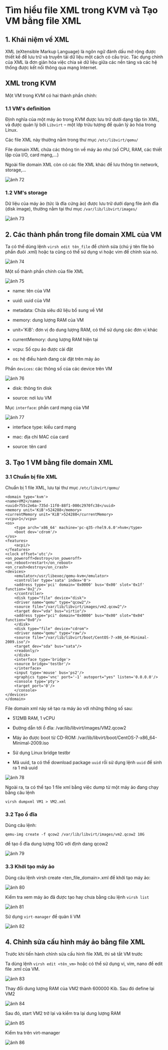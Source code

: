 # Tìm hiểu file XML trong KVM và Tạo VM bằng file XML

## 1. Khái niệm về XML

XML (eXtensible Markup Language) là ngôn ngữ đánh dấu mở rộng được thiết kế để lưu trữ và truyền tải dữ liệu một cách có cấu trúc. Tác dụng chính của XML là đơn giản hóa việc chia sẻ dữ liệu giữa các nền tảng và các hệ thống được kết nối thông qua mạng Internet.

## XML trong KVM

Một VM trong KVM có hai thành phần chính:

### 1.1 VM's definition 

Định nghĩa của một máy ảo trong KVM được lưu trữ dưới dạng tập tin XML, và được quản lý bởi `Libvirt` – một lớp trừu tượng để quản lý ảo hóa trong Linux.

Các file XML này thường nằm trong thư mục `/etc/libvirt/qemu/`

File domain XML chứa các thông tin về máy ảo như (số CPU, RAM, các thiết lập của I/O, card mạng,...)

Ngoài file domain XML còn có các file XML khác để lưu thông tin network, storage,...

![ảnh 72](/QuyenNV/14.KVM/images/anh67.png)

### 1.2 VM's storage 

Dữ liệu của máy ảo (tức là đĩa cứng ảo) được lưu trữ dưới dạng file ảnh đĩa (disk image), thường nằm tại thư mục `/var/lib/libvirt/images/`

![ảnh 73](/QuyenNV/14.KVM/images/anh68.png)

## 2. Các thành phần trong file domain XML của VM

Ta có thể dùng lệnh `virsh edit tên_file` để chỉnh sửa (chú ý tên file bỏ phần đuôi .xml) hoặc ta cũng có thể sử dụng vi hoặc vim để chỉnh sủa nó.

![ảnh 74](/QuyenNV/14.KVM/images/anh69.png)

Một số thành phần chính của file XML 

![ảnh 75](/QuyenNV/14.KVM/images/anh70.png)

- name: tên của VM

- uuid: uuid của VM

- metadata: Chứa siêu dữ liệu bổ sung về VM

- memory: dung lượng RAM của VM

- unit='KiB': đơn vị đo dung lượng RAM, có thể sử dụng các đơn vị khác

- currentMemory: dung lượng RAM hiện tại

- vcpu: Số cpu ảo được cài đặt

- os: hệ điều hành đang cài đặt trên máy ảo

Phần `devices`: các thông số của các device trên VM

![ảnh 76](/QuyenNV/14.KVM/images/anh71.png)

- disk: thông tin disk

- source: nơi lưu VM

Mục `interface`: phần card mạng của VM

![ảnh 77](/QuyenNV/14.KVM/images/anh72.png)

- interface type: kiểu card mạng

- mac: địa chỉ MAC của card

- source: tên card

## 3. Tạo 1 VM bằng file domain XML

### 3.1 Chuẩn bị file XML

Chuẩn bị 1 file XML, lưu tại thư mục `/etc/libvirt/qemu/`

    <domain type='kvm'>
    <name>VM2</name>
    <uuid>755c2e6a-735d-11f0-88f1-000c2970fc38</uuid>
    <memory unit='KiB'>524288</memory>
    <currentMemory unit='KiB'>524288</currentMemory>
    <vcpu>1</vcpu>
    <os>
        <type arch='x86_64' machine='pc-q35-rhel9.6.0'>hvm</type>
        <boot dev='cdrom'/>
    </os>
    <features>
        <acpi/>
    </features>
    <clock offset='utc'/>
    <on_poweroff>destroy</on_poweroff>
    <on_reboot>restart</on_reboot>
    <on_crash>destroy</on_crash>
    <devices>
        <emulator>/usr/libexec/qemu-kvm</emulator>
        <controller type='sata' index='0'>
        <address type='pci' domain='0x0000' bus='0x00' slot='0x1f' function='0x2'/>
        </controller>
        <disk type="file" device="disk">
        <driver name="qemu" type="qcow2"/>
        <source file="/var/lib/libvirt/images/vm2.qcow2"/>
        <target dev="vda" bus="virtio"/>
        <address type="pci" domain="0x0000" bus="0x00" slot="0x04" function="0x0"/>
        </disk>
        <disk type="file" device="cdrom">
        <driver name="qemu" type="raw"/>
        <source file="/var/lib/libvirt/boot/CentOS-7-x86_64-Minimal-2009.iso"/>
        <target dev="sda" bus="sata"/>
        <readonly/>
        </disk>
        <interface type='bridge'>
        <source bridge='testbr'/>
        </interface>
        <input type='mouse' bus='ps2'/>
        <graphics type='vnc' port='-1' autoport="yes" listen='0.0.0.0'/>
        <console type='pty'>
        <target port='0'/>
        </console>
    </devices>
    </domain>

File domain xml này sẽ tạo ra máy ảo với những thông số sau:

- 512MB RAM, 1 vCPU

- Đường dẫn tới ổ đĩa: /var/lib/libvirt/images/VM2.qcow2

- Máy ảo được boot từ CD-ROM: /var/lib/libvirt/boot/CentOS-7-x86_64-Minimal-2009.iso

- Sử dụng Linux bridge testbr

- Mã uuid, ta có thể download package `uuid` rồi sử dụng lệnh `uuid` để sinh ra 1 mã uuid

![ảnh 78](/QuyenNV/14.KVM/images/anh73.png)

Ngoài ra, ta có thể tạo 1 file xml bằng việc dump từ một máy ảo đang chạy bằng câu lệnh

    virsh dumpxml VM1 > VM2.xml

### 3.2 Tạo ổ đĩa

Dùng câu lệnh:

    qemu-img create -f qcow2 /var/lib/libvirt/images/vm2.qcow2 10G

để tạo ổ đĩa dung lượng 10G với định dang qcow2

![ảnh 79](/QuyenNV/14.KVM/images/anh74.png)

### 3.3 Khởi tạo máy ảo

Dùng câu lệnh virsh create <ten_file_domain>.xml để khởi tạo máy ảo:

![ảnh 80](/QuyenNV/14.KVM/images/anh75.png)

Kiểm tra xem máy ảo đã được tạo hay chưa bằng câu lệnh `virsh list`

![ảnh 81](/QuyenNV/14.KVM/images/anh76.png)

Sử dụng `virt-manager` để quản lí VM

![ảnh 82](/QuyenNV/14.KVM/images/anh77.png)

## 4. Chỉnh sửa cấu hình máy ảo bằng file XML

Trước khi tiến hành chỉnh sửa cấu hình file XML thì sẽ tắt VM trước

Ta dùng lệnh `virsh edit <tên_vm>` hoặc có thể sử dụng vi, vim, nano để edit file .xml của VM.

![ảnh 83](/QuyenNV/14.KVM/images/anh78.png)

Thay đổi dung lượng RAM của VM2 thành 600000 Kib. Sau đó define lại VM2

![ảnh 84](/QuyenNV/14.KVM/images/anh79.png)

Sau đó, start VM2 trở lại và kiểm tra lại dung lượng RAM

![ảnh 85](/QuyenNV/14.KVM/images/anh80.png)

Kiểm tra trên virt-manager

![ảnh 86](/QuyenNV/14.KVM/images/anh81.png)